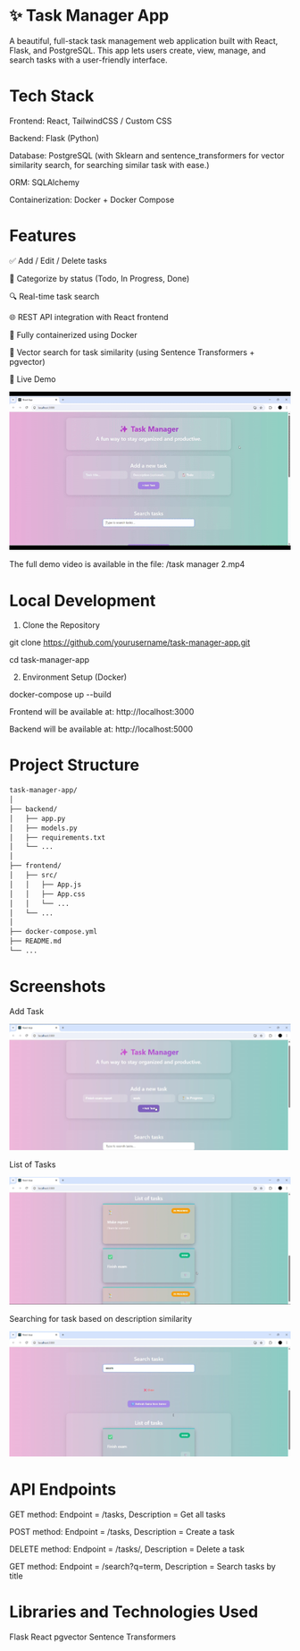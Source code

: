 # ✨ Task Manager App
A beautiful, full-stack task management web application built with React, Flask, and PostgreSQL. This app lets users create, view, manage, and search tasks with a user-friendly interface.


# Tech Stack
Frontend: React, TailwindCSS / Custom CSS

Backend: Flask (Python)

Database: PostgreSQL (with Sklearn and sentence_transformers for vector similarity search, for searching similar task with ease.)

ORM: SQLAlchemy

Containerization: Docker + Docker Compose

# Features
✅ Add / Edit / Delete tasks

📂 Categorize by status (Todo, In Progress, Done)

🔍 Real-time task search

🌐 REST API integration with React frontend

🐳 Fully containerized using Docker

🧠 Vector search for task similarity (using Sentence Transformers + pgvector)

🚀 Live Demo

![Demo](taskmanager2-gif.gif)

The full demo video is available in the file: /task manager 2.mp4


# Local Development
1. Clone the Repository

  git clone https://github.com/yourusername/task-manager-app.git

  cd task-manager-app

2. Environment Setup (Docker)

  docker-compose up --build
  
  Frontend will be available at: http://localhost:3000
  
  Backend will be available at: http://localhost:5000

# Project Structure

```bash
task-manager-app/
│
├── backend/
│   ├── app.py
│   ├── models.py
│   ├── requirements.txt
│   └── ...
│
├── frontend/
│   ├── src/
│   │   ├── App.js
│   │   ├── App.css
│   │   └── ...
│   └── ...
│
├── docker-compose.yml
├── README.md
└── ...
```

# Screenshots

Add Task

![Add Task](dd.png)

List of Tasks

![List of Tasks](list.png)

Searching for task based on description similarity

![Searching for task based on description similarity](search.png)

# API Endpoints
GET method: Endpoint =	/tasks, Description = Get all tasks

POST method: Endpoint =		/tasks, Description = 	Create a task

DELETE method: Endpoint =		/tasks/<id>, Description = 	Delete a task

GET method: Endpoint =	/search?q=term, Description = 	Search tasks by title

# Libraries and Technologies Used
Flask
React
pgvector
Sentence Transformers
